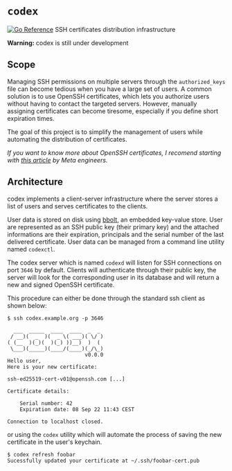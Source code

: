 # `codex`
[![Go Reference](https://pkg.go.dev/badge/pkg.coulon.dev/codex.svg)](https://pkg.go.dev/pkg.coulon.dev/codex)
SSH certificates distribution infrastructure

**Warning:** codex is still under development

## Scope

Managing SSH permissions on multiple servers through the `authorized_keys` file can become tedious when you have a large set of users.
A common solution is to use OpenSSH certificates, which lets you authorize users without having to contact the targeted servers. However, manually assigning certificates can become tiresome, especially if you define short expiration times.

The goal of this project is to simplify the management of users while automating the distribution of certificates.

*If you want to know more about OpenSSH certificates, I recomend starting with [this article](https://engineering.fb.com/2016/09/12/security/scalable-and-secure-access-with-ssh/) by Meta engineers.*

## Architecture

codex implements a client-server infrastructure where the server stores a list of users and serves certificates to the clients.

User data is stored on disk using [bbolt](https://pkg.go.dev/go.etcd.io/bbolt), an embedded key-value store. User are represented as an SSH public key (their primary key) and the attached informations are their expiration, principals and the serial number of the last delivered certificate. User data can be managed from a command line utility named `codexctl`.

The codex server which is named `codexd` will listen for SSH connections on port `3646` by default. Clients will authenticate through their public key, the server will look for the corresponding user in its database and will return a new and signed OpenSSH certificate.

This procedure can either be done through the standard ssh client as shown below:
```shell
$ ssh codex.example.org -p 3646

  ___  _____  ____  ____  _  _
 / __)(  _  )(  _ \( ___)( \/ )
( (__  )(_)(  )(_) ))__)  )  (
 \___)(_____)(____/(____)(_/\_)
                         v0.0.0
Hello user,
Here is your new certificate:

ssh-ed25519-cert-v01@openssh.com [...]

Certificate details:

    Serial number: 42
    Expiration date: 08 Sep 22 11:43 CEST

Connection to localhost closed.
```
or using the `codex` utility which will automate the process of saving the new certificate in the user's keychain.
```shell
$ codex refresh foobar
Sucessfully updated your certificate at ~/.ssh/foobar-cert.pub
```
